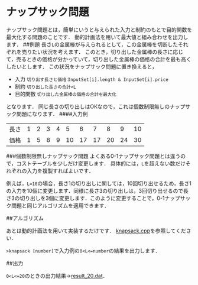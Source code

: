 # ナップサック問題 
ナップサック問題とは，簡単にいうと与えられた入力と制約のもとで目的関数を最大化する問題のことです．
動的計画法を用いて最大値と組み合わせを出力します．
##例題
長さ`L`の金属棒が与えられるとして，この金属棒を切断したそれぞれを売りたい状況を考えます．
このとき，切り出した金属棒の長さに応じて，売るときの価格が分かっていて，切り出した金属棒の価格の合計を最も高くしたいとします．
この状況をナップサック問題に置き換えると，

* 入力 `切り出す長さと価格`:`InputSet[i].length & InputSet[i].price`
* 制約 `切り出した長さの合計<L`
* 目的関数 `切り出した金属棒の価格の合計を最大化`

となります．
同じ長さの切り出しはOKなので，これは個数制限無しのナップサック問題になります．
####入力例

<table>
    <tr>
        <td>長さ</td>
        <td>1</td>
        <td>2</td>
        <td>3</td>
        <td>4</td>
        <td>5</td>
        <td>6</td>
        <td>7</td>
        <td>8</td>
        <td>9</td>
        <td>10</td>
    </tr>
    <tr>
        <td>価格</td>
        <td>1</td>
        <td>5</td>
        <td>8</td>
        <td>9</td>
        <td>10</td>
        <td>17</td>
        <td>17</td>
        <td>20</td>
        <td>24</td>
        <td>30</td>
    </tr>
</table>

###個数制限無しナップサック問題
よくある0-1ナップサック問題とは違うので，コストテーブルを少しだけ変更します．
具体的には，`L`を超えない数だけそれぞれの入力を複製すればよいです．

例えば，`L=10`の場合，長さ1の切り出しに関しては，10回切り出せるため，長さ1の入力を10個に変更します．同様に長さ3の切り出しは，3回切り出せるので長さ3の切り出しを3個に変更します．このように変更することで，0-1ナップサック問題と同じアルゴリズムを適用できます．

##アルゴリズム

あとは動的計画法を用いて実装するだけです．
[knapsack.cpp][link_knapsack]を参照してください．

`>knapsack [number]`で入力例の`0<L<=number`の結果を出力します．

##出力

`0<L<=20`のときの出力結果→[result_20.dat][link_result]．

[link_knapsack]:https://github.com/romancek/algorithm/blob/master/knapsack/knapsack.cpp "実装のリンク"
[link_result]:https://github.com/romancek/algorithm/blob/master/knapsack/result_20.dat "出力例のリンク"